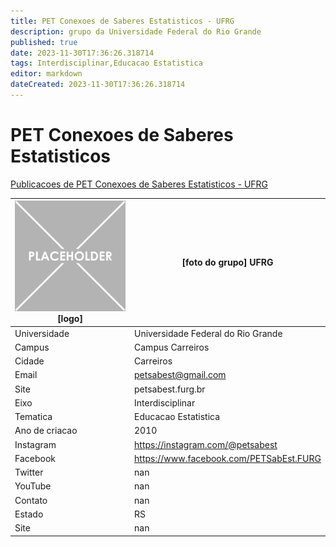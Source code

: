 ```yaml
---
title: PET Conexoes de Saberes Estatisticos - UFRG
description: grupo da Universidade Federal do Rio Grande
published: true
date: 2023-11-30T17:36:26.318714
tags: Interdisciplinar,Educacao Estatistica
editor: markdown
dateCreated: 2023-11-30T17:36:26.318714
---
```


# PET Conexoes de Saberes Estatisticos

[Publicacoes de PET Conexoes de Saberes Estatisticos - UFRG](/atividade/25PETConexoesdeSaberesEstatisticosUFRG/feed.md)

| ![placeholder.png](/placeholder.png) [logo] | [foto do grupo] UFRG         |
| ------------------------------------------- | ------------------------------------------------- |
| Universidade                                | Universidade Federal do Rio Grande      |
| Campus                                      | Campus Carreiros            |
| Cidade                                      | Carreiros             |
| Email                                       | petsabest@gmail.com             |
| Site                                        | petsabest.furg.br              |
| Eixo                                        | Interdisciplinar              |
| Tematica                                    | Educacao Estatistica          |
| Ano de criacao                              | 2010        |
| Instagram                                   | https://instagram.com/@petsabest         |
| Facebook                                    | https://www.facebook.com/PETSabEst.FURG          |
| Twitter                                     | nan           |
| YouTube                                     | nan           |
| Contato                                     | nan         |
| Estado                                      |  RS            |
| Site                                        | nan |
